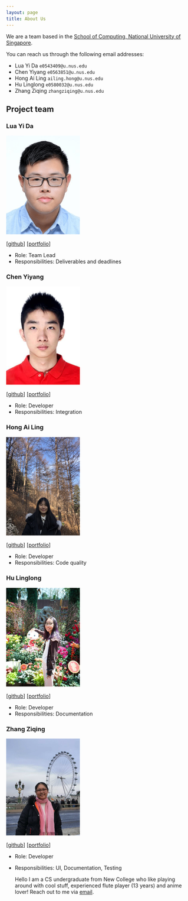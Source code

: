 ```yaml
---
layout: page
title: About Us
---
```


We are a team based in the [School of Computing, National University of Singapore](http://www.comp.nus.edu.sg).

You can reach us through the following email addresses:

- Lua Yi Da `e0543409@u.nus.edu`
- Chen Yiyang `e0563851@u.nus.edu`
- Hong Ai Ling `ailing.hong@u.nus.edu`
- Hu Linglong `e0580032@u.nus.edu`
- Zhang Ziqing `zhangziqing@u.nus.edu`

## Project team

### Lua Yi Da

<img src="images/luayida99.png" width="200px">

[[github](http://github.com/luayida99)]
[[portfolio](team/luayida99.md)]

- Role: Team Lead
- Responsibilities: Deliverables and deadlines

### Chen Yiyang

<img src="images/chen-yiyang.png" width="200px">

[[github](https://github.com/Chen-Yiyang)]
[[portfolio](team/chen-yiyang.md)]

- Role: Developer
- Responsibilities: Integration

### Hong Ai Ling

<img src="images/ailing35.png" width="200px">

[[github](https://github.com/ailing35)]
[[portfolio](team/ailing35.md)]

- Role: Developer
- Responsibilities: Code quality

### Hu Linglong

<img src="images/huisthat.png" width="200px">

[[github](http://github.com/huisthat)]
[[portfolio](team/huisthat.md)]

- Role: Developer
- Responsibilities: Documentation

### Zhang Ziqing

<img src="images/ziqing26.png" width="200px">

[[github](http://github.com/ziqing26)]
[[portfolio](team/ziqing26.md)]

- Role: Developer
- Responsibilities: UI, Documentation, Testing

  Hello I am a CS undergraduate from New College who like playing around with cool stuff, experienced flute player (13 years) and anime lover! Reach out to me via [email](mailto:zhangziqing@u.nus.edu).
